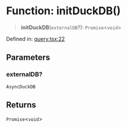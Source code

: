 # Function: initDuckDB()

> **initDuckDB**(`externalDB`?): `Promise`\<`void`\>

Defined in: [query.tsx:22](https://github.com/GeoDaCenter/openassistant/blob/1a6f158a9bc0914d446c35a467a546a572748a5e/packages/duckdb/src/query.tsx#L22)

## Parameters

### externalDB?

`AsyncDuckDB`

## Returns

`Promise`\<`void`\>
